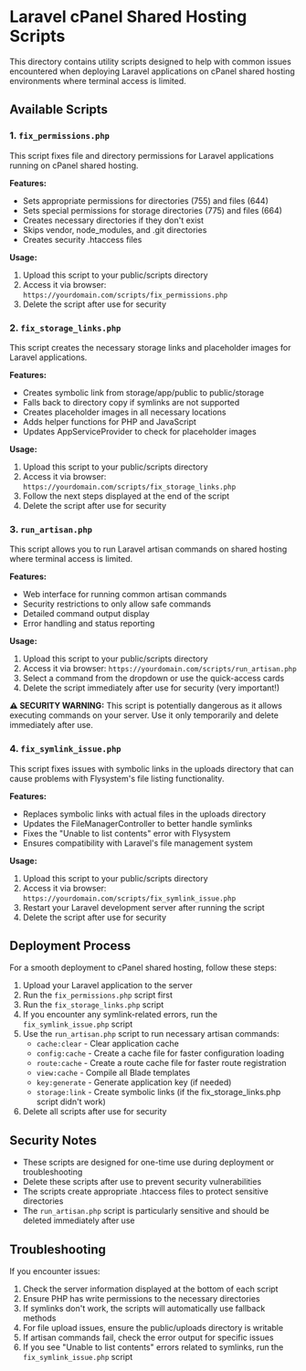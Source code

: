 # Laravel cPanel Shared Hosting Scripts

This directory contains utility scripts designed to help with common issues encountered when deploying Laravel applications on cPanel shared hosting environments where terminal access is limited.

## Available Scripts

### 1. `fix_permissions.php`

This script fixes file and directory permissions for Laravel applications running on cPanel shared hosting.

**Features:**
- Sets appropriate permissions for directories (755) and files (644)
- Sets special permissions for storage directories (775) and files (664)
- Creates necessary directories if they don't exist
- Skips vendor, node_modules, and .git directories
- Creates security .htaccess files

**Usage:**
1. Upload this script to your public/scripts directory
2. Access it via browser: `https://yourdomain.com/scripts/fix_permissions.php`
3. Delete the script after use for security

### 2. `fix_storage_links.php`

This script creates the necessary storage links and placeholder images for Laravel applications.

**Features:**
- Creates symbolic link from storage/app/public to public/storage
- Falls back to directory copy if symlinks are not supported
- Creates placeholder images in all necessary locations
- Adds helper functions for PHP and JavaScript
- Updates AppServiceProvider to check for placeholder images

**Usage:**
1. Upload this script to your public/scripts directory
2. Access it via browser: `https://yourdomain.com/scripts/fix_storage_links.php`
3. Follow the next steps displayed at the end of the script
4. Delete the script after use for security

### 3. `run_artisan.php`

This script allows you to run Laravel artisan commands on shared hosting where terminal access is limited.

**Features:**
- Web interface for running common artisan commands
- Security restrictions to only allow safe commands
- Detailed command output display
- Error handling and status reporting

**Usage:**
1. Upload this script to your public/scripts directory
2. Access it via browser: `https://yourdomain.com/scripts/run_artisan.php`
3. Select a command from the dropdown or use the quick-access cards
4. Delete the script immediately after use for security (very important!)

**⚠️ SECURITY WARNING:** This script is potentially dangerous as it allows executing commands on your server. Use it only temporarily and delete immediately after use.

### 4. `fix_symlink_issue.php`

This script fixes issues with symbolic links in the uploads directory that can cause problems with Flysystem's file listing functionality.

**Features:**
- Replaces symbolic links with actual files in the uploads directory
- Updates the FileManagerController to better handle symlinks
- Fixes the "Unable to list contents" error with Flysystem
- Ensures compatibility with Laravel's file management system

**Usage:**
1. Upload this script to your public/scripts directory
2. Access it via browser: `https://yourdomain.com/scripts/fix_symlink_issue.php`
3. Restart your Laravel development server after running the script
4. Delete the script after use for security

## Deployment Process

For a smooth deployment to cPanel shared hosting, follow these steps:

1. Upload your Laravel application to the server
2. Run the `fix_permissions.php` script first
3. Run the `fix_storage_links.php` script
4. If you encounter any symlink-related errors, run the `fix_symlink_issue.php` script
5. Use the `run_artisan.php` script to run necessary artisan commands:
   - `cache:clear` - Clear application cache
   - `config:cache` - Create a cache file for faster configuration loading
   - `route:cache` - Create a route cache file for faster route registration
   - `view:cache` - Compile all Blade templates
   - `key:generate` - Generate application key (if needed)
   - `storage:link` - Create symbolic links (if the fix_storage_links.php script didn't work)
6. Delete all scripts after use for security

## Security Notes

- These scripts are designed for one-time use during deployment or troubleshooting
- Delete these scripts after use to prevent security vulnerabilities
- The scripts create appropriate .htaccess files to protect sensitive directories
- The `run_artisan.php` script is particularly sensitive and should be deleted immediately after use

## Troubleshooting

If you encounter issues:

1. Check the server information displayed at the bottom of each script
2. Ensure PHP has write permissions to the necessary directories
3. If symlinks don't work, the scripts will automatically use fallback methods
4. For file upload issues, ensure the public/uploads directory is writable
5. If artisan commands fail, check the error output for specific issues
6. If you see "Unable to list contents" errors related to symlinks, run the `fix_symlink_issue.php` script 